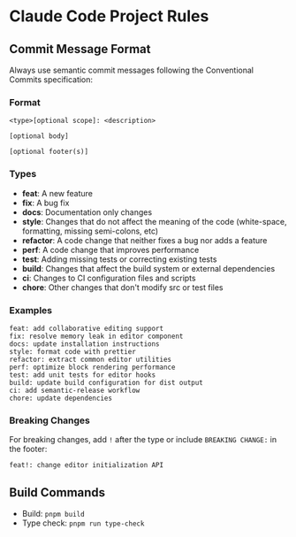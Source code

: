# Claude Code Project Rules

## Commit Message Format

Always use semantic commit messages following the Conventional Commits specification:

### Format
```
<type>[optional scope]: <description>

[optional body]

[optional footer(s)]
```

### Types
- **feat**: A new feature
- **fix**: A bug fix
- **docs**: Documentation only changes
- **style**: Changes that do not affect the meaning of the code (white-space, formatting, missing semi-colons, etc)
- **refactor**: A code change that neither fixes a bug nor adds a feature
- **perf**: A code change that improves performance
- **test**: Adding missing tests or correcting existing tests
- **build**: Changes that affect the build system or external dependencies
- **ci**: Changes to CI configuration files and scripts
- **chore**: Other changes that don't modify src or test files

### Examples
```
feat: add collaborative editing support
fix: resolve memory leak in editor component
docs: update installation instructions
style: format code with prettier
refactor: extract common editor utilities
perf: optimize block rendering performance
test: add unit tests for editor hooks
build: update build configuration for dist output
ci: add semantic-release workflow
chore: update dependencies
```

### Breaking Changes
For breaking changes, add `!` after the type or include `BREAKING CHANGE:` in the footer:
```
feat!: change editor initialization API
```

## Build Commands
- Build: `pnpm build`
- Type check: `pnpm run type-check`
